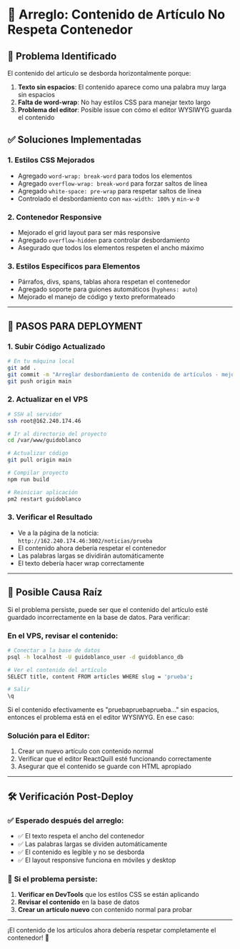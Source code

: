 # 🔧 Arreglo: Contenido de Artículo No Respeta Contenedor

## 🚨 Problema Identificado
El contenido del artículo se desborda horizontalmente porque:
1. **Texto sin espacios**: El contenido aparece como una palabra muy larga sin espacios
2. **Falta de word-wrap**: No hay estilos CSS para manejar texto largo
3. **Problema del editor**: Posible issue con cómo el editor WYSIWYG guarda el contenido

## ✅ Soluciones Implementadas

### 1. **Estilos CSS Mejorados**
- Agregado `word-wrap: break-word` para todos los elementos
- Agregado `overflow-wrap: break-word` para forzar saltos de línea
- Agregado `white-space: pre-wrap` para respetar saltos de línea
- Controlado el desbordamiento con `max-width: 100%` y `min-w-0`

### 2. **Contenedor Responsive**
- Mejorado el grid layout para ser más responsive
- Agregado `overflow-hidden` para controlar desbordamiento
- Asegurado que todos los elementos respeten el ancho máximo

### 3. **Estilos Específicos para Elementos**
- Párrafos, divs, spans, tablas ahora respetan el contenedor
- Agregado soporte para guiones automáticos (`hyphens: auto`)
- Mejorado el manejo de código y texto preformateado

---

## 🚀 PASOS PARA DEPLOYMENT

### 1. **Subir Código Actualizado**
```bash
# En tu máquina local
git add .
git commit -m "Arreglar desbordamiento de contenido de artículos - mejorar word-wrap y contenedores"
git push origin main
```

### 2. **Actualizar en el VPS**
```bash
# SSH al servidor
ssh root@162.240.174.46

# Ir al directorio del proyecto
cd /var/www/guidoblanco

# Actualizar código
git pull origin main

# Compilar proyecto
npm run build

# Reiniciar aplicación
pm2 restart guidoblanco
```

### 3. **Verificar el Resultado**
- Ve a la página de la noticia: `http://162.240.174.46:3002/noticias/prueba`
- El contenido ahora debería respetar el contenedor
- Las palabras largas se dividirán automáticamente
- El texto debería hacer wrap correctamente

---

## 🎯 **Posible Causa Raíz**

Si el problema persiste, puede ser que el contenido del artículo esté guardado incorrectamente en la base de datos. Para verificar:

### **En el VPS, revisar el contenido:**
```bash
# Conectar a la base de datos
psql -h localhost -U guidoblanco_user -d guidoblanco_db

# Ver el contenido del artículo
SELECT title, content FROM articles WHERE slug = 'prueba';

# Salir
\q
```

Si el contenido efectivamente es "pruebapruebaprueba..." sin espacios, entonces el problema está en el editor WYSIWYG. En ese caso:

### **Solución para el Editor:**
1. Crear un nuevo artículo con contenido normal
2. Verificar que el editor ReactQuill esté funcionando correctamente
3. Asegurar que el contenido se guarde con HTML apropiado

---

## 🛠️ **Verificación Post-Deploy**

### ✅ **Esperado después del arreglo:**
- ✅ El texto respeta el ancho del contenedor
- ✅ Las palabras largas se dividen automáticamente
- ✅ El contenido es legible y no se desborda
- ✅ El layout responsive funciona en móviles y desktop

### 🔧 **Si el problema persiste:**
1. **Verificar en DevTools** que los estilos CSS se están aplicando
2. **Revisar el contenido** en la base de datos
3. **Crear un artículo nuevo** con contenido normal para probar

---

¡El contenido de los artículos ahora debería respetar completamente el contenedor! 🎉